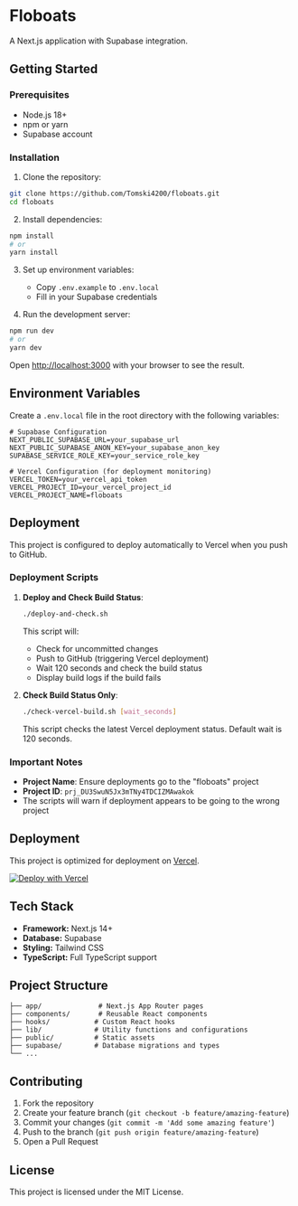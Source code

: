 # Floboats

A Next.js application with Supabase integration.

## Getting Started

### Prerequisites

- Node.js 18+ 
- npm or yarn
- Supabase account

### Installation

1. Clone the repository:
```bash
git clone https://github.com/Tomski4200/floboats.git
cd floboats
```

2. Install dependencies:
```bash
npm install
# or
yarn install
```

3. Set up environment variables:
   - Copy `.env.example` to `.env.local`
   - Fill in your Supabase credentials

4. Run the development server:
```bash
npm run dev
# or
yarn dev
```

Open [http://localhost:3000](http://localhost:3000) with your browser to see the result.

## Environment Variables

Create a `.env.local` file in the root directory with the following variables:

```
# Supabase Configuration
NEXT_PUBLIC_SUPABASE_URL=your_supabase_url
NEXT_PUBLIC_SUPABASE_ANON_KEY=your_supabase_anon_key
SUPABASE_SERVICE_ROLE_KEY=your_service_role_key

# Vercel Configuration (for deployment monitoring)
VERCEL_TOKEN=your_vercel_api_token
VERCEL_PROJECT_ID=your_vercel_project_id
VERCEL_PROJECT_NAME=floboats
```

## Deployment

This project is configured to deploy automatically to Vercel when you push to GitHub.

### Deployment Scripts

1. **Deploy and Check Build Status**:
   ```bash
   ./deploy-and-check.sh
   ```
   This script will:
   - Check for uncommitted changes
   - Push to GitHub (triggering Vercel deployment)
   - Wait 120 seconds and check the build status
   - Display build logs if the build fails

2. **Check Build Status Only**:
   ```bash
   ./check-vercel-build.sh [wait_seconds]
   ```
   This script checks the latest Vercel deployment status. Default wait is 120 seconds.

### Important Notes

- **Project Name**: Ensure deployments go to the "floboats" project
- **Project ID**: `prj_DU3SwuN5Jx3mTNy4TDCIZMAwakok`
- The scripts will warn if deployment appears to be going to the wrong project

## Deployment

This project is optimized for deployment on [Vercel](https://vercel.com/).

[![Deploy with Vercel](https://vercel.com/button)](https://vercel.com/new/clone?repository-url=https://github.com/Tomski4200/floboats)

## Tech Stack

- **Framework:** Next.js 14+
- **Database:** Supabase
- **Styling:** Tailwind CSS
- **TypeScript:** Full TypeScript support

## Project Structure

```
├── app/              # Next.js App Router pages
├── components/       # Reusable React components
├── hooks/           # Custom React hooks
├── lib/             # Utility functions and configurations
├── public/          # Static assets
├── supabase/        # Database migrations and types
└── ...
```

## Contributing

1. Fork the repository
2. Create your feature branch (`git checkout -b feature/amazing-feature`)
3. Commit your changes (`git commit -m 'Add some amazing feature'`)
4. Push to the branch (`git push origin feature/amazing-feature`)
5. Open a Pull Request

## License

This project is licensed under the MIT License.
